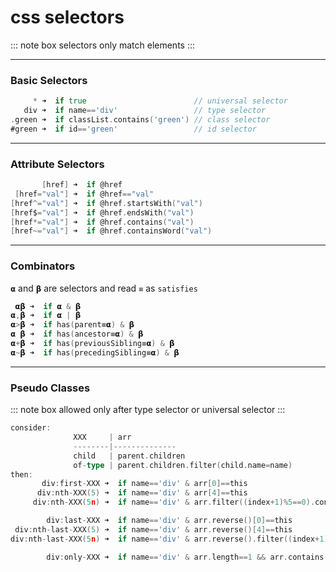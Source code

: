 # css selectors

::: note box
selectors only match elements
:::

---

### Basic Selectors

```go
     * ➜  if true                        // universal selector
   div ➜  if name=='div'                 // type selector
.green ➜  if classList.contains('green') // class selector
#green ➜  if id=='green'                 // id selector
```

---

### Attribute Selectors

```go
       [href] ➜  if @href
 [href="val"] ➜  if @href=="val"
[href^="val"] ➜  if @href.startsWith("val")
[href$="val"] ➜  if @href.endsWith("val")
[href*="val"] ➜  if @href.contains("val")
[href~="val"] ➜  if @href.containsWord("val")
```

---

### Combinators

`𝝰` and `𝝱` are selectors and read `≡` as `satisfies`

```go
 𝝰𝝱 ➜  if 𝝰 & 𝝱
𝝰,𝝱 ➜  if 𝝰 | 𝝱
𝝰>𝝱 ➜  if has(parent≡𝝰) & 𝝱
𝝰 𝝱 ➜  if has(ancestor≡𝝰) & 𝝱
𝝰+𝝱 ➜  if has(previousSibling≡𝝰) & 𝝱
𝝰~𝝱 ➜  if has(precedingSibling≡𝝰) & 𝝱
```

---

### Pseudo Classes

::: note box
allowed only after type selector or universal selector
:::

```go
consider:
              XXX     | arr
              --------|--------------
              child   | parent.children
              of-type | parent.children.filter(child.name=name)
then:
       div:first-XXX ➜  if name=='div' & arr[0]==this
      div:nth-XXX(5) ➜  if name=='div' & arr[4]==this
     div:nth-XXX(5n) ➜  if name=='div' & arr.filter((index+1)%5==0).contains(this)

        div:last-XXX ➜  if name=='div' & arr.reverse()[0]==this
 div:nth-last-XXX(5) ➜  if name=='div' & arr.reverse()[4]==this
div:nth-last-XXX(5n) ➜  if name=='div' & arr.reverse().filter((index+1)%5==0).contains(this)

        div:only-XXX ➜  if name=='div' & arr.length==1 && arr.contains(this)
```
